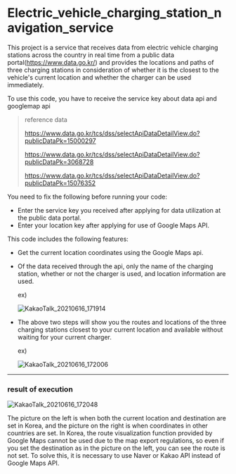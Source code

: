 # Electric_vehicle_charging_station_navigation_service

This project is a service that receives data from electric vehicle charging stations across the country in real time from a public data portal(https://www.data.go.kr/) and provides the locations and paths of three charging stations in consideration of whether it is the closest to the vehicle's current location and whether the charger can be used immediately.

To use this code, you have to receive the service key about data api and googlemap api

> reference data
>
> https://www.data.go.kr/tcs/dss/selectApiDataDetailView.do?publicDataPk=15000297
>
> https://www.data.go.kr/tcs/dss/selectApiDataDetailView.do?publicDataPk=3068728
>
> https://www.data.go.kr/tcs/dss/selectApiDataDetailView.do?publicDataPk=15076352 



You need to fix the following before running your code:

+ Enter the service key you received after applying for data utilization at the public data portal.
+ Enter your location key after applying for use of Google Maps API.


This code includes the following features:

+ Get the current location coordinates using the Google Maps api.
+ Of the data received through the api, only the name of the charging station, whether or not the charger is used, and location information are used.
     
     ex)
     
     ![KakaoTalk_20210616_171914](https://user-images.githubusercontent.com/60971835/146016022-636eea05-5011-4d75-9ecc-e9d6e4d0ea2c.png)

+ The above two steps will show you the routes and locations of the three charging stations closest to your current location and available without waiting for your current charger.

     ex)
     
     ![KakaoTalk_20210616_172006](https://user-images.githubusercontent.com/60971835/146016209-162e27b8-3935-49ba-a357-74e35b864536.png)
     


---
### result of execution

![KakaoTalk_20210616_172048](https://user-images.githubusercontent.com/60971835/146016219-0d5574b9-6a1a-44c6-bda6-c9a22ec423ef.png)

The picture on the left is when both the current location and destination are set in Korea, and the picture on the right is when coordinates in other countries are set. In Korea, the route visualization function provided by Google Maps cannot be used due to the map export regulations, so even if you set the destination as in the picture on the left, you can see the route is not set. To solve this, it is necessary to use Naver or Kakao API instead of Google Maps API.



